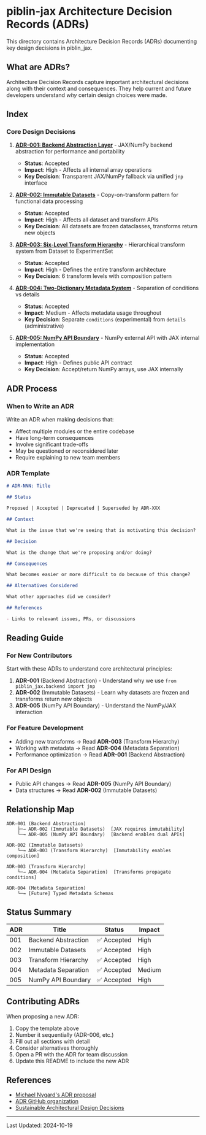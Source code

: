 # piblin-jax Architecture Decision Records (ADRs)

This directory contains Architecture Decision Records (ADRs) documenting key design decisions in piblin_jax.

## What are ADRs?

Architecture Decision Records capture important architectural decisions along with their context and consequences. They help current and future developers understand *why* certain design choices were made.

## Index

### Core Design Decisions

1. **[ADR-001: Backend Abstraction Layer](ADR-001-backend-abstraction.md)** - JAX/NumPy backend abstraction for performance and portability
   - **Status**: Accepted
   - **Impact**: High - Affects all internal array operations
   - **Key Decision**: Transparent JAX/NumPy fallback via unified `jnp` interface

2. **[ADR-002: Immutable Datasets](ADR-002-immutable-datasets.md)** - Copy-on-transform pattern for functional data processing
   - **Status**: Accepted
   - **Impact**: High - Affects all dataset and transform APIs
   - **Key Decision**: All datasets are frozen dataclasses, transforms return new objects

3. **[ADR-003: Six-Level Transform Hierarchy](ADR-003-transform-hierarchy.md)** - Hierarchical transform system from Dataset to ExperimentSet
   - **Status**: Accepted
   - **Impact**: High - Defines the entire transform architecture
   - **Key Decision**: 6 transform levels with composition pattern

4. **[ADR-004: Two-Dictionary Metadata System](ADR-004-metadata-separation.md)** - Separation of conditions vs details
   - **Status**: Accepted
   - **Impact**: Medium - Affects metadata usage throughout
   - **Key Decision**: Separate `conditions` (experimental) from `details` (administrative)

5. **[ADR-005: NumPy API Boundary](ADR-005-numpy-api-boundary.md)** - NumPy external API with JAX internal implementation
   - **Status**: Accepted
   - **Impact**: High - Defines public API contract
   - **Key Decision**: Accept/return NumPy arrays, use JAX internally

## ADR Process

### When to Write an ADR

Write an ADR when making decisions that:
- Affect multiple modules or the entire codebase
- Have long-term consequences
- Involve significant trade-offs
- May be questioned or reconsidered later
- Require explaining to new team members

### ADR Template

```markdown
# ADR-NNN: Title

## Status

Proposed | Accepted | Deprecated | Superseded by ADR-XXX

## Context

What is the issue that we're seeing that is motivating this decision?

## Decision

What is the change that we're proposing and/or doing?

## Consequences

What becomes easier or more difficult to do because of this change?

## Alternatives Considered

What other approaches did we consider?

## References

- Links to relevant issues, PRs, or discussions
```

## Reading Guide

### For New Contributors

Start with these ADRs to understand core architectural principles:

1. **ADR-001** (Backend Abstraction) - Understand why we use `from piblin_jax.backend import jnp`
2. **ADR-002** (Immutable Datasets) - Learn why datasets are frozen and transforms return new objects
3. **ADR-005** (NumPy API Boundary) - Understand the NumPy/JAX interaction

### For Feature Development

- Adding new transforms → Read **ADR-003** (Transform Hierarchy)
- Working with metadata → Read **ADR-004** (Metadata Separation)
- Performance optimization → Read **ADR-001** (Backend Abstraction)

### For API Design

- Public API changes → Read **ADR-005** (NumPy API Boundary)
- Data structures → Read **ADR-002** (Immutable Datasets)

## Relationship Map

```
ADR-001 (Backend Abstraction)
    ├─→ ADR-002 (Immutable Datasets)  [JAX requires immutability]
    └─→ ADR-005 (NumPy API Boundary)  [Backend enables dual APIs]

ADR-002 (Immutable Datasets)
    └─→ ADR-003 (Transform Hierarchy)  [Immutability enables composition]

ADR-003 (Transform Hierarchy)
    └─→ ADR-004 (Metadata Separation)  [Transforms propagate conditions]

ADR-004 (Metadata Separation)
    └─→ [Future] Typed Metadata Schemas
```

## Status Summary

| ADR | Title | Status | Impact |
|-----|-------|--------|--------|
| 001 | Backend Abstraction | ✅ Accepted | High |
| 002 | Immutable Datasets | ✅ Accepted | High |
| 003 | Transform Hierarchy | ✅ Accepted | High |
| 004 | Metadata Separation | ✅ Accepted | Medium |
| 005 | NumPy API Boundary | ✅ Accepted | High |

## Contributing ADRs

When proposing a new ADR:

1. Copy the template above
2. Number it sequentially (ADR-006, etc.)
3. Fill out all sections with detail
4. Consider alternatives thoroughly
5. Open a PR with the ADR for team discussion
6. Update this README to include the new ADR

## References

- [Michael Nygard's ADR proposal](https://cognitect.com/blog/2011/11/15/documenting-architecture-decisions)
- [ADR GitHub organization](https://adr.github.io/)
- [Sustainable Architectural Design Decisions](https://www.infoq.com/articles/sustainable-architectural-design-decisions/)

---

Last Updated: 2024-10-19
